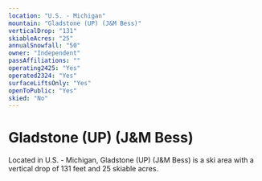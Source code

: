 ```yaml
---
location: "U.S. - Michigan"
mountain: "Gladstone (UP) (J&M Bess)"
verticalDrop: "131"
skiableAcres: "25"
annualSnowfall: "50"
owner: "Independent"
passAffiliations: ""
operating2425: "Yes"
operated2324: "Yes"
surfaceLiftsOnly: "Yes"
openToPublic: "Yes"
skied: "No"
---
```


# Gladstone (UP) (J&M Bess)

Located in U.S. - Michigan, Gladstone (UP) (J&M Bess) is a ski area with a vertical drop of 131 feet and 25 skiable acres.